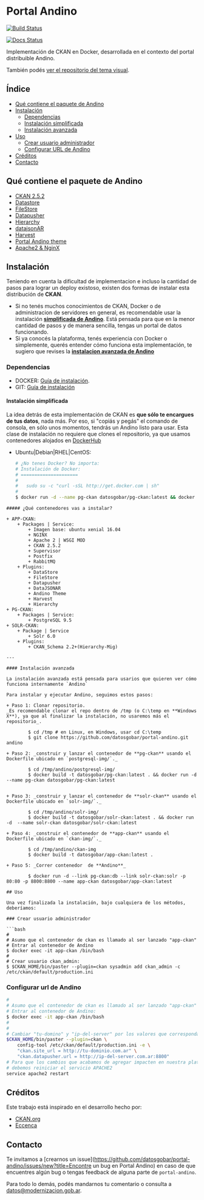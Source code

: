 # Portal Andino

[![Build Status](https://travis-ci.org/datosgobar/portal-andino.svg?branch=development)](https://travis-ci.org/datosgobar/portal-andino)

[![Docs Status](https://readthedocs.org/projects/portal-andino/badge/?version=development)](http://portal-andino.readthedocs.io/es/development/)

Implementación de CKAN en Docker, desarrollada en el contexto del portal distribuible Andino. 

También podés [ver el repositorio del tema visual](https://github.com/datosgobar/portal-andino-theme).

## Índice
+ [Qué contiene el paquete de Andino](#qué-contiene-el-paquete-de-andino)
+ [Instalación](#instalación)
	+ [Dependencias](#dependencias)
    + [Instalación simplificada](#instalación-simplificada)
    + [Instalación avanzada](#instalación-avanzada)
+ [Uso](#uso)
	+ [Crear usuario administrador](#crear-usuario-administrador)
	+ [Configurar URL de Andino](#configurar-url-de-andino)
+ [Créditos](#créditos)
+ [Contacto](#contacto)	

## Qué contiene el paquete de Andino

+ [CKAN 2.5.2](http://docs.ckan.org/en/ckan-2.5.2/)
+ [Datastore](http://docs.ckan.org/en/latest/maintaining/datastore.html)
+ [FileStore](http://docs.ckan.org/en/latest/maintaining/filestore.html)
+ [Datapusher](https://github.com/ckan/datapusher)
+ [Hierarchy](https://github.com/datagovuk/ckanext-hierarchy)
+ [datajsonAR](https://github.com/datosgobar/ckanext-datajsonAR)
+ [Harvest](https://github.com/ckan/ckanext-harvest)
+ [Portal Andino theme](https://github.com/datosgobar/portal-andino-theme)
+ [Apache2 & NginX](http://docs.ckan.org/en/ckan-2.5.2/maintaining/installing/deployment.html#install-apache-modwsgi-modrpaf)

## Instalación

Teniendo en cuenta la dificultad de implementacion e incluso la cantidad de pasos para lograr un deploy existoso, existen dos formas de instalar esta distribución de **CKAN**. 

- Si no tenés muchos conocimientos de CKAN, Docker o de administracion de servidores en general, es recomendable usar la instalación **[simplificada  de Andino](#instalacion-simplificada-de-andino)**. Está pensada para que en la menor cantidad de pasos y de manera sencilla, tengas un portal de datos funcionando. 
- Si ya conocés la plataforma, tenés experiencia con Docker o simplemente, querés entender cómo funciona esta implementación, te sugiero que revises la **[instalacion avanzada de Andino](#instalacion-avanzada-de-andino)**

### Dependencias

+ DOCKER: [Guía de instalación](https://docs.docker.com/engine/installation).
+ GIT: [Guía de instalación](https://desktop.github.com)

#### Instalación simplificada

La idea detrás de esta implementación de CKAN es **que sólo te encargues de tus datos**, nada más. Por eso, si "copiás y pegás" el comando de consola, en sólo unos momentos, tendrás un Andino listo para usar.
Esta clase de instalación no requiere que clones el repositorio, ya que usamos contenedores alojados en [DockerHub](https://hub.docker.com/r/datosgobar)

+ Ubuntu|Debian|RHEL|CentOS:

	```bash
	# ¿No tenes Docker? No importa:
	# Instalación de Docker:
	# =====================
	#
	# 	sudo su -c "curl -sSL http://get.docker.com | sh"
	#
	$ docker run -d --name pg-ckan datosgobar/pg-ckan:latest && docker run -d --name solr-ckan datosgobar/solr-ckan:latest && docker run -d --name  app-ckan -p 80:80 -p 8800:8800 --link pg-ckan:db --link solr-ckan:solr datosgobar/app-ckan:latest
```
##### ¿Qué contenedores vas a instalar?

+ APP-CKAN:
	+ Packages | Service:
		+ Imagen base: ubuntu xenial 16.04
		+ NGINX
		+ Apache 2 | WSGI MOD
		+ CKAN 2.5.2
		+ Supervisor
		+ Postfix
		+ RabbitMQ
	+ Plugins:
		+ DataStore
		+ FileStore
		+ Datapusher
		+ DataJSONAR
		+ Andino Theme
		+ Harvest
		+ Hierarchy
+ PG-CKAN:
	+ Packages | Service:
		+ PostgreSQL 9.5
+ SOLR-CKAN:
	+ Package | Service
		+ Solr 6.0
	+ Plugins:
		+ CKAN_Schema 2.2+(Hierarchy-Mig)

---

#### Instalación avanzada

La instalación avanzada está pensada para usarios que quieren ver cómo funciona internamente `Andino`

Para instalar y ejecutar Andino, seguimos estos pasos:

+ Paso 1: Clonar repositorio. 
_Es recomendable clonar el repo dentro de /tmp (o C:\temp en **Windows X**), ya que al finalizar la instalación, no usaremos más el repositorio_.
		
		$ cd /tmp # en Linux, en Windows, usar cd C:\temp
		$ git clone https://github.com/datosgobar/portal-andino.git andino

+ Paso 2: _construir y lanzar el contenedor de **pg-ckan** usando el Dockerfile ubicado en `postgresql-img/`._ 

		$ cd /tmp/andino/postgresql-img/
		$ docker build -t datosgobar/pg-ckan:latest . && docker run -d --name pg-ckan datosgobar/pg-ckan:latest


+ Paso 3: _construir y lanzar el contenedor de **solr-ckan** usando el Dockerfile ubicado en `solr-img/`._

		$ cd /tmp/andino/solr-img/ 
		$ docker build -t datosgobar/solr-ckan:latest . && docker run -d  --name solr-ckan datosgobar/solr-ckan:latest

+ Paso 4: _construir el contenedor de **app-ckan** usando el Dockerfile ubicado en `ckan-img/`._

		$ cd /tmp/andino/ckan-img
		$ docker build -t datosgobar/app-ckan:latest .

+ Paso 5: _Correr contenedor  de **Andino**_
		
		$ docker run -d --link pg-ckan:db --link solr-ckan:solr -p 80:80 -p 8800:8800 --name app-ckan datosgobar/app-ckan:latest

## Uso

Una vez finalizada la instalación, bajo cualquiera de los métodos, deberíamos:

### Crear usuario administrador
	
```bash		
#
# Asumo que el contenedor de ckan es llamado al ser lanzado "app-ckan"
# Entrar al contenedor de Andino
$ docker exec -it app-ckan /bin/bash
#
# Crear usuario ckan_admin:
$ $CKAN_HOME/bin/paster --plugin=ckan sysadmin add ckan_admin -c /etc/ckan/default/production.ini
```

### Configurar url de Andino
```bash
#
# Asumo que el contenedor de ckan es llamado al ser lanzado "app-ckan"
# Entrar al contenedor de Andino:
$ docker exec -it app-ckan /bin/bash
#
# 
# Cambiar "tu-domino" y "ip-del-server" por los valores que corresponda.
$CKAN_HOME/bin/paster --plugin=ckan \
	config-tool /etc/ckan/default/production.ini -e \
	"ckan.site_url = http://tu-dominio.com.ar" \
	"ckan.datapusher.url = http://ip-del-server.com.ar:8800"
# Para que los cambios que acabamos de agregar impacten en nuestra plataforma
# debemos reiniciar el servicio APACHE2
service apache2 restart
```

## Créditos

Este trabajo está inspirado en el desarrollo hecho por:

+ [CKAN.org](https://github.com/ckan/ckan/)
+ [Eccenca](https://github.com/eccenca/ckan-docker)

## Contacto

Te invitamos a [crearnos un issue](https://github.com/datosgobar/portal-andino/issues/new?title=Encontre un bug en Portal Andino) en caso de que encuentres algún bug o tengas feedback de alguna parte de `portal-andino`.

Para todo lo demás, podés mandarnos tu comentario o consulta a [datos@modernizacion.gob.ar](mailto:datos@modernizacion.gob.ar).
